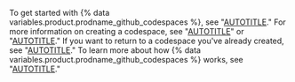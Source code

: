 To get started with {% data variables.product.prodname_github_codespaces %}, see "[AUTOTITLE](/codespaces/getting-started/quickstart)." For more information on creating a codespace, see "[AUTOTITLE](/codespaces/developing-in-codespaces/creating-a-codespace-for-a-repository)" or "[AUTOTITLE](/codespaces/developing-in-codespaces/creating-a-codespace-from-a-template)." If you want to return to a codespace you've already created, see "[AUTOTITLE](/codespaces/developing-in-codespaces/opening-an-existing-codespace)." To learn more about how {% data variables.product.prodname_github_codespaces %} works, see "[AUTOTITLE](/codespaces/getting-started/deep-dive)."
